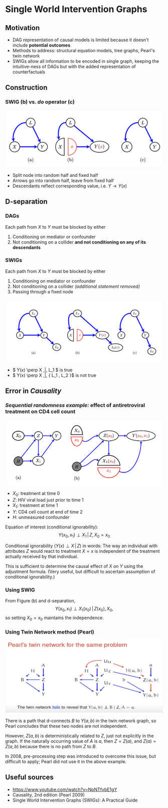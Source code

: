 # Single World Intervention Graphs

## Motivation

- DAG representation of causal models is limited because it doesn't include **potential outcomes**
- Methods to address: structural equation models, tree graphs, Pearl's twin network
- SWIGs allow all information to be encoded in single graph, keeping
  the intuitive-ness of DAGs but with the added representation of counterfactuals

## Construction

### SWIG (b) vs. _do_ operator (c)

![swig example](graphs/simpleswig.png)

- Split node into random half and fixed half
- Arrows go into random half, leave from fixed half
- Descendants reflect corresponding value, i.e. $Y \rightarrow Y(x)$

## D-separation

### DAGs

Each path from $X$ to $Y$ must be blocked by either

1. Conditioning on mediator or confounder
2. Not conditioning on a collider **and not conditioning on any of its descendants**

### SWIGs

Each path from $X$ to $Y$ must be blocked by either

1. Conditioning on mediator or confounder
2. Not conditioning on a collider _(additional statement removed)_
3. Passing through a fixed node

![backdoor criterion](graphs/backdoor.png)

- $ Y(x) \perp X \,|\, L_1 $ is true
- $ Y(x) \perp X \,|\, \{ L_1 , L_2 \}$ is not true

## Error in _Causality_

### _Sequential randomness example:_ effect of antiretroviral treatment on CD4 cell count

![pearl error](graphs/pearlerror.png)

- $X_0$: treatment at time 0
- $Z$: HIV viral load just prior to time 1
- $X_1$: treatment at time 1
- $Y$: CD4 cell count at end of time 2
- $H$: unmeasured confounder

Equation of interest (conditional ignorability): $$Y(x_0, x_1) \perp X_1 \,|\, Z, X_0=x_0$$

Conditional ignorability ($Y(x) \perp X \,|\, Z$) in words: The way an individual with attributes $Z$ would react to treatment $X=x$ is independent of the treatment actually received by that individual.

This is sufficient to determine the causal effect of $X$ on $Y$ using the adjustment formula. (Very useful, but difficult to ascertain assumption of conditional ignorability.)

### Using SWIG

From Figure (b) and d-separation, $$Y(x_0, x_1) \perp X_1(x_0) \,|\, Z(x_0), X_0,$$ so setting $X_0=x_0$ maintains the independence.

### Using Twin Network method (Pearl)

![pearl error](graphs/twinnetwork.png)

There is a path that d-connects $B$ to $Y(a,b)$ in the twin network graph, so Pearl concludes that these two nodes are not independent.

However, $Z(a, b)$ is deterministically related to $Z$, just not explicitly in the graph. If the naturally occurring value of $A$ is $a$, then $Z = Z(a)$, and $Z(a) = Z(a, b)$ because there is no path from $Z$ to $B$.

In 2008, pre-processing step was introduced to overcome this issue, but difficult to apply; Pearl did not use it in the above example.

## Useful sources

- https://www.youtube.com/watch?v=NpNTfvbE1gY
- Causality, 2nd edition (Pearl 2009)
- Single World Intervention Graphs (SWIGs): A Practical Guide
